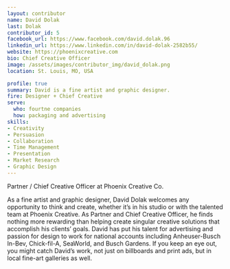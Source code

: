 ```yaml
---
layout: contributor
name: David Dolak
last: Dolak
contributor_id: 5
facebook_url: https://www.facebook.com/david.dolak.96
linkedin_url: https://www.linkedin.com/in/david-dolak-2582b55/
website: https://phoenixcreative.com
bio: Chief Creative Officer
image: /assets/images/contributor_img/david_dolak.png
location: St. Louis, MO, USA

profile: true
summary: David is a fine artist and graphic designer.
fire: Designer + Chief Creative 
serve:
  who: fourtne companies
  how: packaging and advertising
skills:
- Creativity
- Persuasion
- Collaboration
- Time Management
- Presentation
- Market Research
- Graphic Design
---
```

Partner / Chief Creative Officer at Phoenix Creative Co.

As a fine artist and graphic designer, David Dolak welcomes any opportunity to think and create, whether it’s in his studio or with the talented team at Phoenix Creative. As Partner and Chief Creative Officer, he finds nothing more rewarding than helping create singular creative solutions that accomplish his clients’ goals. David has put his talent for advertising and passion for design to work for national accounts including Anheuser-Busch In-Bev, Chick-fil-A, SeaWorld, and Busch Gardens. If you keep an eye out, you might catch David’s work, not just on billboards and print ads, but in local fine-art galleries as well.